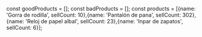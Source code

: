 <!-- Usa un bucle para recorrer el array de peliculas (`movies`) y añade al array `goodProducts` los que tengan más de 20 ventas (`sellCount`) y al array `badProducts` los que tengan menos. -->

const goodProducts = [];
const badProducts = [];
const products = [{name: 'Gorra de rodilla', sellCount: 10},{name: 'Pantalón de pana', sellCount: 302},{name: 'Reloj de papel albal', sellCount: 23},{name: 'Inpar de zapatos', sellCount: 6}];
